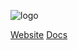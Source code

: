 ![logo](https://raw.githubusercontent.com/azohra/shipyard/master/img/logo-white.png)

[Website](https://shipyard.azohra.com)
[Docs](README.md)

